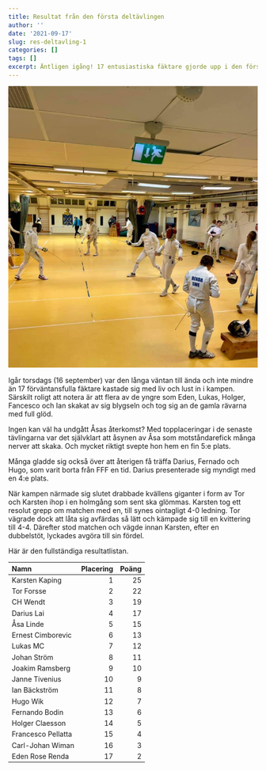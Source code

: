 ```yaml
---
title: Resultat från den första deltävlingen
author: ''
date: '2021-09-17'
slug: res-deltavling-1
categories: []
tags: []
excerpt: Äntligen igång! 17 entusiastiska fäktare gjorde upp i den första deltävlingen för året. Läs mer så förstår ni varför Karsten ser så glad ut!
---
```

<script src="{{< blogdown/postref >}}index_files/kePrint/kePrint.js"></script>
<link href="{{< blogdown/postref >}}index_files/lightable/lightable.css" rel="stylesheet" />

![Foto: Tor Forsse](fencers_km1-2021.jpg)



Igår torsdags (16 september) var den långa väntan till ända och inte mindre än 17 förväntansfulla fäktare kastade sig med liv och lust in i kampen. Särskilt roligt att notera är att flera av de yngre som Eden, Lukas, Holger, Fancesco och Ian skakat av sig blygseln och tog sig an de gamla rävarna med full glöd.

Ingen kan väl ha undgått Åsas återkomst? Med topplaceringar i de senaste tävlingarna var det självklart att åsynen av Åsa som motståndarefick många nerver att skaka. Och mycket riktigt svepte hon hem en fin 5:e plats.

Många gladde sig också över att återigen få träffa Darius, Fernado och Hugo, som varit borta från FFF en tid. Darius presenterade sig myndigt med en 4:e plats.

När kampen närmade sig slutet drabbade kvällens giganter i form av Tor och Karsten ihop i en holmgång som sent ska glömmas. Karsten tog ett resolut grepp om matchen med en, till synes ointagligt 4-0 ledning. Tor vägrade dock att låta sig avfärdas så lätt och kämpade sig till en kvittering till 4-4. Därefter stod matchen och vägde innan Karsten, efter en dubbelstöt, lyckades avgöra till sin fördel.

Här är den fullständiga resultatlistan.

<table class="table table-striped" style="width: auto !important; ">
 <thead>
  <tr>
   <th style="text-align:left;"> Namn </th>
   <th style="text-align:right;"> Placering </th>
   <th style="text-align:right;"> Poäng </th>
  </tr>
 </thead>
<tbody>
  <tr>
   <td style="text-align:left;"> Karsten Kaping </td>
   <td style="text-align:right;"> 1 </td>
   <td style="text-align:right;"> 25 </td>
  </tr>
  <tr>
   <td style="text-align:left;"> Tor Forsse </td>
   <td style="text-align:right;"> 2 </td>
   <td style="text-align:right;"> 22 </td>
  </tr>
  <tr>
   <td style="text-align:left;"> CH Wendt </td>
   <td style="text-align:right;"> 3 </td>
   <td style="text-align:right;"> 19 </td>
  </tr>
  <tr>
   <td style="text-align:left;"> Darius Lai </td>
   <td style="text-align:right;"> 4 </td>
   <td style="text-align:right;"> 17 </td>
  </tr>
  <tr>
   <td style="text-align:left;"> Åsa Linde </td>
   <td style="text-align:right;"> 5 </td>
   <td style="text-align:right;"> 15 </td>
  </tr>
  <tr>
   <td style="text-align:left;"> Ernest Cimborevic </td>
   <td style="text-align:right;"> 6 </td>
   <td style="text-align:right;"> 13 </td>
  </tr>
  <tr>
   <td style="text-align:left;"> Lukas MC </td>
   <td style="text-align:right;"> 7 </td>
   <td style="text-align:right;"> 12 </td>
  </tr>
  <tr>
   <td style="text-align:left;"> Johan Ström </td>
   <td style="text-align:right;"> 8 </td>
   <td style="text-align:right;"> 11 </td>
  </tr>
  <tr>
   <td style="text-align:left;"> Joakim Ramsberg </td>
   <td style="text-align:right;"> 9 </td>
   <td style="text-align:right;"> 10 </td>
  </tr>
  <tr>
   <td style="text-align:left;"> Janne Tivenius </td>
   <td style="text-align:right;"> 10 </td>
   <td style="text-align:right;"> 9 </td>
  </tr>
  <tr>
   <td style="text-align:left;"> Ian Bäckström </td>
   <td style="text-align:right;"> 11 </td>
   <td style="text-align:right;"> 8 </td>
  </tr>
  <tr>
   <td style="text-align:left;"> Hugo Wik </td>
   <td style="text-align:right;"> 12 </td>
   <td style="text-align:right;"> 7 </td>
  </tr>
  <tr>
   <td style="text-align:left;"> Fernando Bodin </td>
   <td style="text-align:right;"> 13 </td>
   <td style="text-align:right;"> 6 </td>
  </tr>
  <tr>
   <td style="text-align:left;"> Holger Claesson </td>
   <td style="text-align:right;"> 14 </td>
   <td style="text-align:right;"> 5 </td>
  </tr>
  <tr>
   <td style="text-align:left;"> Francesco Pellatta </td>
   <td style="text-align:right;"> 15 </td>
   <td style="text-align:right;"> 4 </td>
  </tr>
  <tr>
   <td style="text-align:left;"> Carl-Johan Wiman </td>
   <td style="text-align:right;"> 16 </td>
   <td style="text-align:right;"> 3 </td>
  </tr>
  <tr>
   <td style="text-align:left;"> Eden Rose Renda </td>
   <td style="text-align:right;"> 17 </td>
   <td style="text-align:right;"> 2 </td>
  </tr>
</tbody>
</table>

